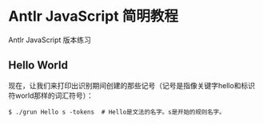 # Antlr JavaScript 简明教程

Antlr JavaScript 版本练习

## Hello World

现在，让我们来打印出识别期间创建的那些记号（记号是指像关键字hello和标识符world那样的词汇符号）：

```
$ ./grun Hello s -tokens  # Hello是文法的名字。s是开始的规则名字。
```
